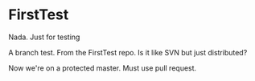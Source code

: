 # FirstTest
Nada. Just for testing


A branch test. From the FirstTest repo.
Is it like SVN but just distributed?

Now we're on a protected master.
Must use pull request.

